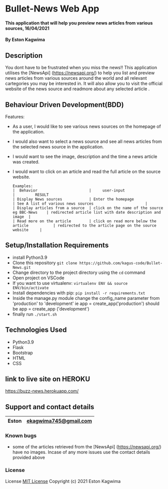# Bullet-News Web App

#### This application that will help you preview news articles from various sources, 16/04/2021

#### By **Eston Kagwima**

## Description
You dont have to be frustrated when you miss the news!! This application utilises the [NewsApi] (https://newsapi.org/) to help you list and preview news articles from various sources around the world and all relevant cartegories you may be interested in. It will also allow you to visit the official website of the news source and readmore about any selected  article . 

## Behaviour Driven Development(BDD)

Features:
- As a user, I would like to see various news sources on the homepage of the application.
- I would also want to select a news source and see all news articles from the selected news source in the application.
- I would want to see the image, description and the time a news article was created.
- I would want to click on an article and read the full article on the source website.


      Examples:
      |  Behavior                       |     user-input                                 |         RESULT
      | Display News sources            | Enter the homepage                             | See A list of various news sources                       |
      | Display articles from a source  | click on the name of the source eg BBC-News    | redirected article list with date description and image  |
      | Read more on the article        | click on read more below the article           | redirected to the article page on the source website     |

## Setup/Installation Requirements
- install Python3.9
- Clone this repository `git clone https://github.com/kagus-code/Bullet-News.git`
- Change directory to the project directory using  the `cd` command
- Open project on VSCode
- If you want to use virtualenv: `virtualenv ENV && source ENV/bin/activate`
- Install dependencies with pip: `pip install -r requirements.txt`
- Inside the manage.py module change the config_name parameter from 'production' to 'development' ie app = create_app('production') should be app = create_app    ('development')
- finally run `./start.sh`


## Technologies Used

- Python3.9
- Flask
- Bootstrap
- HTML
- CSS

## link to live site on  HEROKU

https://buzz-news.herokuapp.com/

## Support and contact details

| Eston | ekagwima745@gmail.com |
| ----- | --------------------- |


### Known bugs 
- some of the articles retrieved from the [NewsApi] (https://newsapi.org/) have no images. Incase of any more issues use the contact details provided above

### License

License
[MIT License](https://choosealicense.com/licenses/mit/)
Copyright (c) 2021 Eston Kagwima